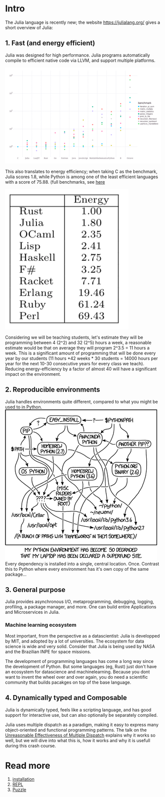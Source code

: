 # Intro

The Julia language is recently new; the website https://julialang.org/ gives a short overview of Julia:
## 1. Fast (and energy efficient)
Julia was designed for high performance. Julia programs automatically compile to efficient native code via LLVM, and support multiple platforms.

![](img/Julia%20Benchmarks.svg)

This also translates to energy efficiency; when taking C as the benchmark, Julia scores 1.8, while Python is among one of the least efficient languages with a score of 75.88. (full benchmarks, see [here](https://sites.google.com/view/energy-efficiency-languages)

![](img/energy.png)

Considering we will be teaching students, let's estimate they will be programming between 4 (2^2) and 32 (2^5) hours a week, a reasonable estimate would be that on average they will program 2^3.5 = 11 hours a week. This is a significant amount of programming that will be done every year by our students (11 hours *42 weeks * 30 students = 14000 hours per year for the next 10-30 consecutive years for every class we teach). Reducing energy-efficiency by a factor of almost 40 will have a significant impact on the environment.

## 2. Reproducible environments
Julia handles environments quite different, compared to what you might be used to in Python.
![](img/Python%20Environment.png)
Every dependency is installed into a single, central location. Once. Contrast this to Python where every environment has it's own copy of the same package...

## 3. General purpose
Julia provides asynchronous I/O, metaprogramming, debugging, logging, profiling, a package manager, and more. One can build entire Applications and Microservices in Julia.

### Machine learning ecosystem
Most important, from the perspective as a datascientist: Julia is developped by MIT, and adopted by a lot of universities. The ecosystem for data science is wide and very solid. Consider that Julia is being used by NASA and the Brazilian INPE for space missions.

The development of programming languages has come a long way since the development of Python. But some languages (eg, Rust) just don't have an ecosystem for datascience and machinelearning. Because you dont want to invent the wheel over and over again, you do need a scientific community that builds pacakges on top of the base language.

## 4. Dynamically typed and Composable
Julia is dynamically typed, feels like a scripting language, and has good support for interactive use, but can also optionally be separately compiled.

Julia uses multiple dispatch as a paradigm, making it easy to express many object-oriented and functional programming patterns. The talk on the [Unreasonable Effectiveness of Multiple Dispatch](https://www.youtube.com/live/kc9HwsxE1OY) explains why it works so well, but we will dive into what this is, how it works and why it is usefull during this crash course.

# Read more
1. [installation](docs/installation.md)
2. [REPL](docs/REPL.md)
3. [Puzzle](docs/puzzle.md)

